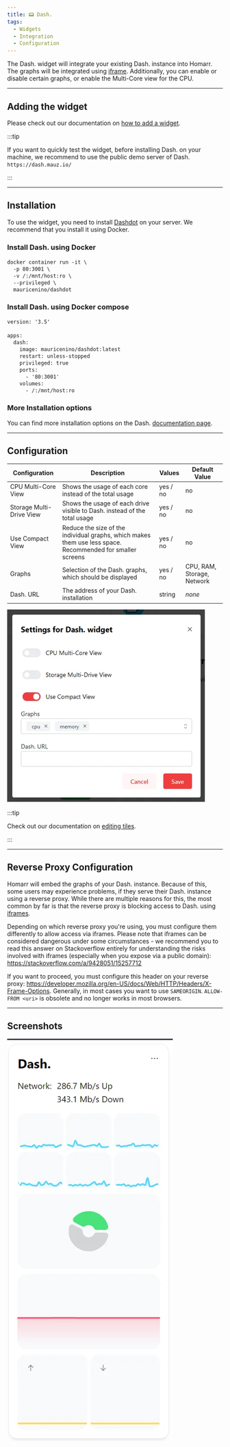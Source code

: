 ```yaml
---
title: 📟 Dash.
tags:
  - Widgets
  - Integration
  - Configuration
---
```



The Dash. widget will integrate your existing Dash. instance into Homarr. The graphs will be integrated using [iframe](https://developer.mozilla.org/en-US/docs/Web/HTML/Element/iframe).
Additionally, you can enable or disable certain graphs, or enable the Multi-Core view for the CPU.

---

## Adding the widget
Please check out our documentation on [how to add a widget](/docs/introduction/after-the-installation#adding-widgets).

:::tip

If you want to quickly test the widget, before installing Dash. on your machine, we recommend to use the public demo server of Dash.
`https://dash.mauz.io/`

:::

---

## Installation
To use the widget, you need to install [Dashdot](https://github.com/MauriceNino/dashdot) on your server. We recommend that you install it using Docker.

### Install Dash. using Docker
```
docker container run -it \
  -p 80:3001 \
  -v /:/mnt/host:ro \
  --privileged \
  mauricenino/dashdot
```

### Install Dash. using Docker compose
```
version: '3.5'

apps:
  dash:
    image: mauricenino/dashdot:latest
    restart: unless-stopped
    privileged: true
    ports:
      - '80:3001'
    volumes:
      - /:/mnt/host:ro
```

### More Installation options
You can find more installation options on the Dash. [documentation page](https://getdashdot.com/docs/install).

---

## Configuration
| Configuration         | Description | Values | Default Value |
| --------------------- | ----------- | ------ | ------------- |
| CPU Multi-Core View | Shows the usage of each core instead of the total usage | yes / no | no |
| Storage Multi-Drive View | Shows the usage of each drive visible to Dash. instead of the total usage | yes / no | no |
| Use Compact View | Reduce the size of the individual graphs, which makes them use less space. Recommended for smaller screens | yes / no | no |
| Graphs | Selection of the Dash. graphs, which should be displayed | yes / no | CPU, RAM, Storage, Network |
| Dash. URL | The address of your Dash. installation | string | *none* |

![dash dot configuration](./img/dashDot/widget-dashdot-configuration.webp)

:::tip

Check out our documentation on [editing tiles](/docs/introduction/after-the-installation#organizing-and-re-arranging-your-dashboard).

:::

---

## Reverse Proxy Configuration
Homarr will embed the graphs of your Dash. instance.
Because of this, some users may experience problems, if they serve their Dash. instance using a reverse proxy.
While there are multiple reasons for this, the most common by far is that the reverse proxy is blocking access to Dash. using [iframes](https://developer.mozilla.org/en-US/docs/Web/HTML/Element/iframe).

Depending on which reverse proxy you're using, you must configure them differently to allow access via iframes.
Please note that iframes can be considered dangerous under some circumstances - we recommend you to read this answer on Stackoverflow entirely for understanding the risks involved with iframes (especially when you expose via a public domain): https://stackoverflow.com/a/9428051/15257712

If you want to proceed, you must configure this header on your reverse proxy: https://developer.mozilla.org/en-US/docs/Web/HTTP/Headers/X-Frame-Options. Generally, in most cases you want to use ``SAMEORIGIN``. ``ALLOW-FROM <uri>`` is obsolete and no longer works in most browsers.

---

## Screenshots

![dash dot widget in light mode](./img/dashDot/widget-dashdot-light-mode.webp)
